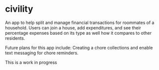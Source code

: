 # civility
An app to help split and manage financial transactions for roommates of a household. Users can join a house, add expenditures, and see their percentage expenses based on its type as well how it compares to other residents. 

Future plans for this app include: Creating a chore collections and enable text messaging for chore reminders.

This is a work in progress
